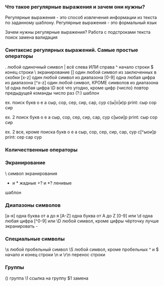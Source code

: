 ### Что такое регулярные выражения и зачем они нужны?
Регулярные выражения - это способ извлечения информации из текста по заданному шаблону.
Регулярные выражения - это формальный язык

Зачем нужны регулярные выражения?
Работа с подстроками текста
поиск
замена
валидация

### Синтаксис регулярных выражений. Самые простые операторы
. любой одиночный символ
| всё слева ИЛИ справа
^ начало строки
$ конец строки
\ экранирование
[] один любой символ из заключенных в скобки
[x-z] один любой символ из диапазона
[0-9] одна любая цифра из диапазона
[^x-z] один любой символ, КРОМЕ символов из диапазона
\d одна любая цифра
\D всё что угодно, кроме цифр
{число} повтор предыдущей команды число раз
(?:) шаблон

ex.
поиск букв о е а
сыр, сор, сер, сир, сар, сур
с(ы|о|и)р
print: сыр сор сир

ex. 2
поиск букв о е а
сыр, сор, сер, сир, сар, сур
c[ыои]р
print: сыр сор сир

ex. 2
все, кроме поиска букв о е а
сыр, сор, сер, сир, сар, сур
c[^ыои]р
print: сер сар сур

### Количественные операторы



### Экранирование
\ символ экранирования
+ и * жадные
+? и *?  ленивые

шаблон

### Диапазоны символов
[а-я] одна буква от а до я
[A-Z] одна буква от A до Z
[0-9] или \d одна любая цифра
[^0-9] или \D любой символ, кроме цифры
чёрточку лучше экранировать \-

### Специальные символы
\s любой пробельный символ
\S любой символ, кроме пробельных
^ и $ начало и конец строки
\n и \r\n перенос строки

### Группы
() группа
\1 ссылка на группу
$1 замена
